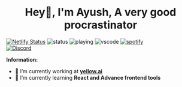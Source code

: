 <h1 align="center">Hey👋, I'm Ayush, A very good procrastinator</h1>



[![Netlify Status](https://api.netlify.com/api/v1/badges/e1150bc9-fabe-471d-bf89-c197754c42b8/deploy-status)](https://app.netlify.com/sites/ayushedith/deploys)
![status](https://api.statusbadges.me/badge/status/581525444424368131?simple=true)
![playing](https://api.statusbadges.me/badge/playing/581525444424368131)
![vscode](https://api.statusbadges.me/badge/vscode/581525444424368131)
[![spotify](https://api.statusbadges.me/badge/spotify/581525444424368131)](https://api.statusbadges.me/openspotify/581525444424368131)<br>
<a href="https://discord.com/users/581525444424368131">
<img src="https://discord.c99.nl/widget/theme-3/581525444424368131.png" alt="Discord"/>
</a>



 **Information:**

- 🔭 I’m currently working at  **[yellow.ai](https://yellow.ai/)**
- 🌱 I’m currently learning  **React and Advance frontend tools**



